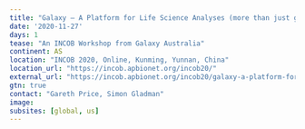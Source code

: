 ```yaml
---
title: "Galaxy – A Platform for Life Science Analyses (more than just genomics)"
date: '2020-11-27'
days: 1
tease: "An INCOB Workshop from Galaxy Australia"
continent: AS
location: "INCOB 2020, Online, Kunming, Yunnan, China"
location_url: "https://incob.apbionet.org/incob20/"
external_url: "https://incob.apbionet.org/incob20/galaxy-a-platform-for-life-science-analyses-more-than-just-genomics/"
gtn: true
contact: "Gareth Price, Simon Gladman"
image: 
subsites: [global, us]
---
```

